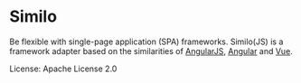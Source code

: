 # Similo

Be flexible with single-page application (SPA) frameworks. Similo(JS) is a framework adapter based on the similarities of [AngularJS][AngularJS], [Angular][Angular]<!--, [Inferno][Inferno], [React][React] --> and [Vue][Vue].

License: Apache License 2.0

[AngularJS]: https://angularjs.org
[Angular]: https://angular.io
[React]: https://reactjs.org
[Inferno]: https://infernojs.org
[Vue]: https://vuejs.org